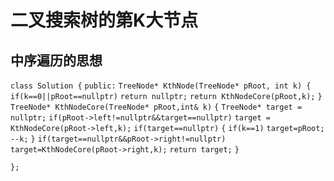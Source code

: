 # 二叉搜索树的第K大节点

## 中序遍历的思想



`class Solution {`
`public:`
    `TreeNode* KthNode(TreeNode* pRoot, int k) {`
       `if(k==0||pRoot==nullptr)`
           `return nullptr;`
        `return KthNodeCore(pRoot,k);`
    `}`
    `TreeNode* KthNodeCore(TreeNode* pRoot,int& k)`
    `{`
        `TreeNode* target = nullptr;`
        `if(pRoot->left!=nullptr&&target==nullptr)`
            `target = KthNodeCore(pRoot->left,k);`
        `if(target==nullptr)`
        `{`
            `if(k==1)`
                `target=pRoot;`
            `--k;`
        `}`
        `if(target==nullptr&&pRoot->right!=nullptr)`
            `target=KthNodeCore(pRoot->right,k);`
        `return target;`
    `}`

`};`